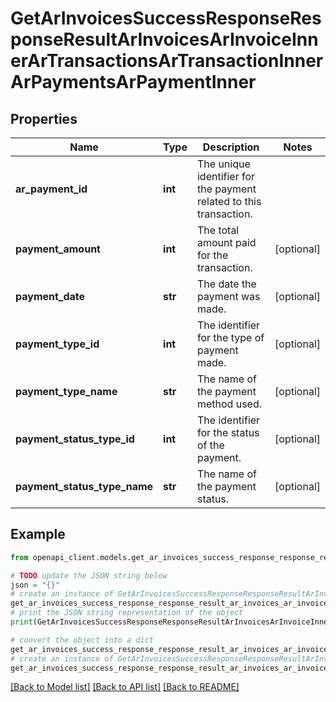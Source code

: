# GetArInvoicesSuccessResponseResponseResultArInvoicesArInvoiceInnerArTransactionsArTransactionInnerArPaymentsArPaymentInner


## Properties

Name | Type | Description | Notes
------------ | ------------- | ------------- | -------------
**ar_payment_id** | **int** | The unique identifier for the payment related to this transaction. | 
**payment_amount** | **int** | The total amount paid for the transaction. | [optional] 
**payment_date** | **str** | The date the payment was made. | [optional] 
**payment_type_id** | **int** | The identifier for the type of payment made. | [optional] 
**payment_type_name** | **str** | The name of the payment method used. | [optional] 
**payment_status_type_id** | **int** | The identifier for the status of the payment. | [optional] 
**payment_status_type_name** | **str** | The name of the payment status. | [optional] 

## Example

```python
from openapi_client.models.get_ar_invoices_success_response_response_result_ar_invoices_ar_invoice_inner_ar_transactions_ar_transaction_inner_ar_payments_ar_payment_inner import GetArInvoicesSuccessResponseResponseResultArInvoicesArInvoiceInnerArTransactionsArTransactionInnerArPaymentsArPaymentInner

# TODO update the JSON string below
json = "{}"
# create an instance of GetArInvoicesSuccessResponseResponseResultArInvoicesArInvoiceInnerArTransactionsArTransactionInnerArPaymentsArPaymentInner from a JSON string
get_ar_invoices_success_response_response_result_ar_invoices_ar_invoice_inner_ar_transactions_ar_transaction_inner_ar_payments_ar_payment_inner_instance = GetArInvoicesSuccessResponseResponseResultArInvoicesArInvoiceInnerArTransactionsArTransactionInnerArPaymentsArPaymentInner.from_json(json)
# print the JSON string representation of the object
print(GetArInvoicesSuccessResponseResponseResultArInvoicesArInvoiceInnerArTransactionsArTransactionInnerArPaymentsArPaymentInner.to_json())

# convert the object into a dict
get_ar_invoices_success_response_response_result_ar_invoices_ar_invoice_inner_ar_transactions_ar_transaction_inner_ar_payments_ar_payment_inner_dict = get_ar_invoices_success_response_response_result_ar_invoices_ar_invoice_inner_ar_transactions_ar_transaction_inner_ar_payments_ar_payment_inner_instance.to_dict()
# create an instance of GetArInvoicesSuccessResponseResponseResultArInvoicesArInvoiceInnerArTransactionsArTransactionInnerArPaymentsArPaymentInner from a dict
get_ar_invoices_success_response_response_result_ar_invoices_ar_invoice_inner_ar_transactions_ar_transaction_inner_ar_payments_ar_payment_inner_from_dict = GetArInvoicesSuccessResponseResponseResultArInvoicesArInvoiceInnerArTransactionsArTransactionInnerArPaymentsArPaymentInner.from_dict(get_ar_invoices_success_response_response_result_ar_invoices_ar_invoice_inner_ar_transactions_ar_transaction_inner_ar_payments_ar_payment_inner_dict)
```
[[Back to Model list]](../README.md#documentation-for-models) [[Back to API list]](../README.md#documentation-for-api-endpoints) [[Back to README]](../README.md)


